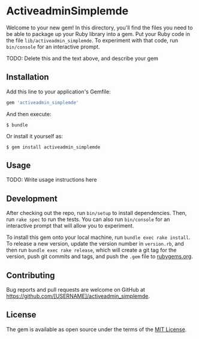 # ActiveadminSimplemde

Welcome to your new gem! In this directory, you'll find the files you need to be able to package up your Ruby library into a gem. Put your Ruby code in the file `lib/activeadmin_simplemde`. To experiment with that code, run `bin/console` for an interactive prompt.

TODO: Delete this and the text above, and describe your gem

## Installation

Add this line to your application's Gemfile:

```ruby
gem 'activeadmin_simplemde'
```

And then execute:

    $ bundle

Or install it yourself as:

    $ gem install activeadmin_simplemde

## Usage

TODO: Write usage instructions here

## Development

After checking out the repo, run `bin/setup` to install dependencies. Then, run `rake spec` to run the tests. You can also run `bin/console` for an interactive prompt that will allow you to experiment.

To install this gem onto your local machine, run `bundle exec rake install`. To release a new version, update the version number in `version.rb`, and then run `bundle exec rake release`, which will create a git tag for the version, push git commits and tags, and push the `.gem` file to [rubygems.org](https://rubygems.org).

## Contributing

Bug reports and pull requests are welcome on GitHub at https://github.com/[USERNAME]/activeadmin_simplemde.

## License

The gem is available as open source under the terms of the [MIT License](https://opensource.org/licenses/MIT).
